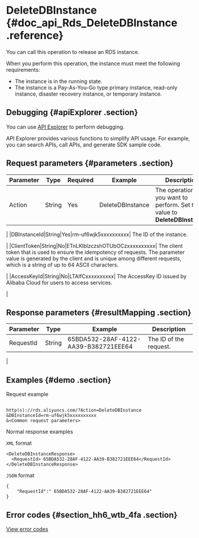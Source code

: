 # DeleteDBInstance {#doc_api_Rds_DeleteDBInstance .reference}

You can call this operation to release an RDS instance.

When you perform this operation, the instance must meet the following requirements:

-   The instance is in the running state.
-   The instance is a Pay-As-You-Go type primary instance, read-only instance, disaster recovery instance, or temporary instance.

## Debugging {#apiExplorer .section}

You can use [API Explorer](https://api.aliyun.com/#product=Rds&api=DeleteDBInstance) to perform debugging.

API Explorer provides various functions to simplify API usage. For example, you can search APIs, call APIs, and generate SDK sample code.

## Request parameters {#parameters .section}

|Parameter|Type|Required|Example|Description|
|---------|----|--------|-------|-----------|
|Action|String|Yes|DeleteDBInstance| The operation that you want to perform. Set the value to **DeleteDBInstance**.

 |
|DBInstanceId|String|Yes|rm-uf6wjk5xxxxxxxxxx| The ID of the instance.

 |
|ClientToken|String|No|ETnLKlblzczshOTUbOCzxxxxxxxxxx| The client token that is used to ensure the idempotency of requests. The parameter value is generated by the client and is unique among different requests, which is a string of up to 64 ASCII characters.

 |
|AccessKeyId|String|No|LTAIfCxxxxxxxxxx| The AccessKey ID issued by Alibaba Cloud for users to access services.

 |

## Response parameters {#resultMapping .section}

|Parameter|Type|Example|Description|
|---------|----|-------|-----------|
|RequestId|String|65BDA532-28AF-4122-AA39-B382721EEE64| The ID of the request.

 |

## Examples {#demo .section}

Request example

``` {#request_demo}

http(s)://rds.aliyuncs.com/?Action=DeleteDBInstance
&DBInstanceId=rm-uf6wjk5xxxxxxxxxx
&<Common request parameters>
```

Normal response examples

`XML` format

``` {#xml_return_success_demo}
<DeleteDBInstanceResponse>
  <RequestId> 65BDA532-28AF-4122-AA39-B382721EEE64</RequestId> 
</DeleteDBInstanceResponse>
```

`JSON` format

``` {#json_return_success_demo}
{
	"RequestId":" 65BDA532-28AF-4122-AA39-B382721EEE64"
}
```

## Error codes {#section_hh6_wtb_4fa .section}

[View error codes](https://error-center.alibabacloud.com/status/product/Rds)

